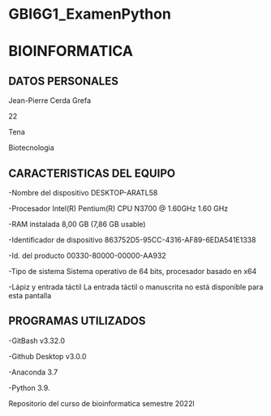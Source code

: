 # GBI6G1_ExamenPython
# BIOINFORMATICA
## DATOS PERSONALES

Jean-Pierre Cerda Grefa

22

Tena

Biotecnologia

## CARACTERISTICAS DEL EQUIPO 

-Nombre del dispositivo	DESKTOP-ARATL58

-Procesador	Intel(R) Pentium(R) CPU  N3700  @ 1.60GHz   1.60 GHz

-RAM instalada	8,00 GB (7,86 GB usable)

-Identificador de dispositivo	863752D5-95CC-4316-AF89-6EDA541E1338

-Id. del producto	00330-80000-00000-AA932

-Tipo de sistema	Sistema operativo de 64 bits, procesador basado en x64

-Lápiz y entrada táctil	La entrada táctil o manuscrita no está disponible para esta pantalla


## PROGRAMAS UTILIZADOS

-GitBash v3.32.0

-Github Desktop v3.0.0

-Anaconda 3.7

-Python 3.9.



Repositorio del curso de bioinformatica semestre  2022l 
